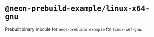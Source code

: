 # `@neon-prebuild-example/linux-x64-gnu`

Prebuilt binary module for `neon-prebuild-example` for `linux-x64-gnu`.
